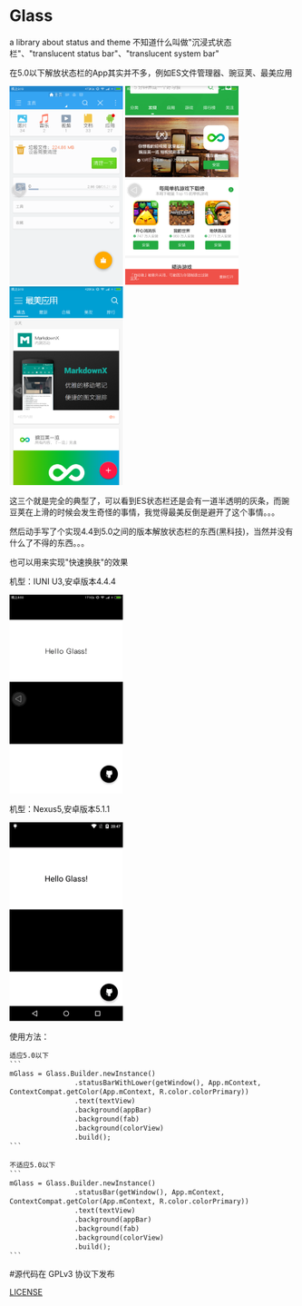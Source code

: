 # Glass
a library about status and theme
不知道什么叫做"沉浸式状态栏"、"translucent status bar"、"translucent system bar"

在5.0以下解放状态栏的App其实并不多，例如ES文件管理器、豌豆荚、最美应用

<img src="/images/es.png" width="200" height="350" />
<img src="/images/wandoujia.png" width="200" height="350" />
<img src="/images/zuimei.png" width="200" height="350" />

这三个就是完全的典型了，可以看到ES状态栏还是会有一道半透明的灰条，而豌豆荚在上滑的时候会发生奇怪的事情，我觉得最美反倒是避开了这个事情。。。

然后动手写了个实现4.4到5.0之间的版本解放状态栏的东西(黑科技)，当然并没有什么了不得的东西。。。

也可以用来实现"快速换肤"的效果

机型：IUNI U3,安卓版本4.4.4

<img src="/images/iuni.gif" width="200" height="350" />

机型：Nexus5,安卓版本5.1.1

<img src="/images/n5.gif" width="200" height="350" />

使用方法：
    
    适应5.0以下
    ```
    mGlass = Glass.Builder.newInstance()
                    .statusBarWithLower(getWindow(), App.mContext, ContextCompat.getColor(App.mContext, R.color.colorPrimary))
                    .text(textView)
                    .background(appBar)
                    .background(fab)
                    .background(colorView)
                    .build();
    ```
    
    不适应5.0以下
    ```
    mGlass = Glass.Builder.newInstance()
                    .statusBar(getWindow(), App.mContext, ContextCompat.getColor(App.mContext, R.color.colorPrimary))
                    .text(textView)
                    .background(appBar)
                    .background(fab)
                    .background(colorView)
                    .build();
    ```
#源代码在 GPLv3 协议下发布

[LICENSE](/LICENSE)

